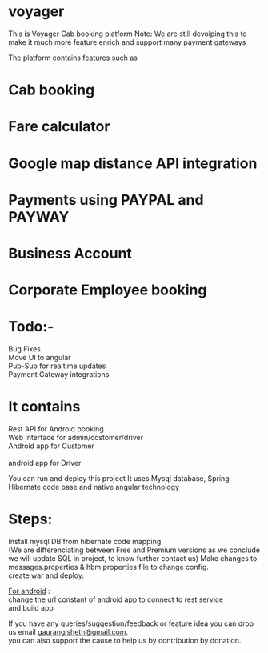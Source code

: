# voyager


This is Voyager Cab booking platform
Note: We are still devolping this to make it much more feature enrich and support many payment gateways

The platform contains features such as
# Cab booking
# Fare calculator
# Google map distance API integration
# Payments using PAYPAL and PAYWAY
# Business Account
# Corporate Employee booking


# Todo:-
Bug Fixes <br/>
Move UI to angular<br/>
Pub-Sub for realtime updates<br/>
Payment Gateway integrations<br/>


# It contains
 Rest API for Android booking <br/>
 Web interface for admin/costomer/driver<br/>
 Android app for Customer<br/><br/>
 android app for Driver<br/>


You can run and deploy this project
It uses Mysql database, Spring Hibernate code base and native angular technology

# Steps:
Install mysql DB from hibernate code mapping<br/> (We are differenciating between Free and Premium versions as we conclude we will update SQL in project, to know further contact us)
Make changes to messages.properties & hbm properties file to change config.<br/>
create war and deploy.<br/>

<u>For android</u> :<br/>
change the url constant of android app to connect to rest service<br/>
and build app<br/>




If you have any queries/suggestion/feedback or feature idea you can drop us email gaurangjsheth@gmail.com.<br/>
you can also support the cause to help us by contribution by donation.
